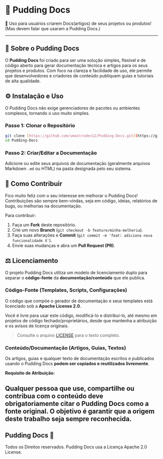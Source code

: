
# 🍮 Pudding Docs

 📝 Uso para usuários criarem Docs(artigos) de seus projetos ou produtos! (Mas devem falar que usaram a Pudding Docs.)

---

## 🚀 Sobre o Pudding Docs

O **Pudding Docs** foi criado para ser uma solução simples, flexível e de código aberto para gerar documentação técnica e artigos para os seus projetos e produtos. Com foco na clareza e facilidade de uso, ele permite que desenvolvedores e criadores de conteúdo publiquem guias e tutoriais de alta qualidade.

## ⚙️ Instalação e Uso

O Pudding Docs não exige gerenciadores de pacotes ou ambientes complexos, tornando o uso muito simples.

### Passo 1: Clonar o Repositório

```bash
git clone [https://github.com/umastrodev12/Pudding-Docs.git](https://github.com/umastrodev12/Pudding-Docs.git)
cd Pudding-Docs
````

### Passo 2: Criar/Editar a Documentação

Adicione ou edite seus arquivos de documentação (geralmente arquivos Markdown `.md` ou HTML) na pasta designada pelo seu sistema.


## 🤝 Como Contribuir

Fico muito feliz com o seu interesse em melhorar o Pudding Docs\! Contribuições são sempre bem-vindas, seja em código, ideias, relatórios de bugs, ou melhorias na documentação.

Para contribuir:

1.  Faça um **Fork** deste repositório.
2.  Crie um novo **Branch** (`git checkout -b feature/minha-melhoria`).
3.  Faça suas alterações e **Commit** (`git commit -m 'feat: adiciona nova funcionalidade X'`).
4.  Envie suas mudanças e abra um **Pull Request (PR)**.

## ⚖️ Licenciamento

O projeto Pudding Docs utiliza um modelo de licenciamento duplo para separar o **código-fonte** da **documentação/conteúdo** que ele publica.

### Código-Fonte (Templates, Scripts, Configurações)

O código que compõe o gerador de documentação e seus templates está licenciado sob a **Apache License 2.0**.

Você é livre para usar este código, modificá-lo e distribuí-lo, até mesmo em projetos de código fechado/proprietários, desde que mantenha a atribuição e os avisos de licença originais.

> Consulte o arquivo [LICENSE](LICENSE) para o texto completo.

### Conteúdo/Documentação (Artigos, Guias, Textos)

Os artigos, guias e qualquer texto de documentação escritos e publicados usando o Pudding Docs **podem ser copiados e reutilizados livremente**.

**Requisito de Atribuição:**

Qualquer pessoa que use, compartilhe ou contribua com o conteúdo deve **obrigatoriamente citar o Pudding Docs** como a fonte original. O objetivo é garantir que a origem deste trabalho seja sempre reconhecida.
---
## Pudding Docs 🍮
Todos os Direitos reservados.
Pudding Docs usa a Licença Apache 2.0 License.

